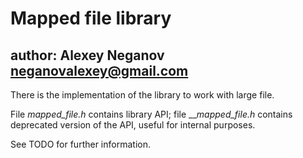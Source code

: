 # Mapped file library

## author: Alexey Neganov <neganovalexey@gmail.com>

There is the implementation of the library to work with large file.

File _mapped_file.h_ contains library API; file ___mapped_file.h_ contains deprecated version of the API, useful for internal purposes.

See TODO for further information.
